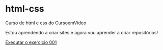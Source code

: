 # html-css
 Curso de html e css do CursoemVideo
 
 Estou aprendendo a criar sites e agora vou aprender a criar repositórios!

<a href="https://iagodezan.github.io/html-css/Exercicios/ex001/index.html" target="_blank"> Executar o exercicio 001</a>